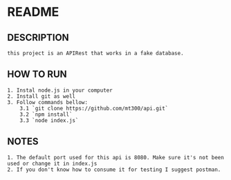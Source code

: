 # README

## DESCRIPTION
    this project is an APIRest that works in a fake database.

## HOW TO RUN
    1. Instal node.js in your computer
    2. Install git as well
    3. Follow commands bellow:
        3.1 `git clone https://github.com/mt300/api.git`
        3.2 `npm install`
        3.3 `node index.js`

## NOTES

    1. The default port used for this api is 8080. Make sure it's not been used or change it in index.js
    2. If you don't know how to consume it for testing I suggest postman.